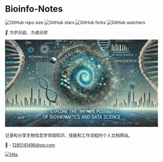 # Bioinfo-Notes

![GitHub repo size](https://img.shields.io/github/repo-size/yanggwu/Bioinfo-Notes)
![GitHub stars](https://img.shields.io/github/stars/yanggwu/Bioinfo-Notes?style=social)
![GitHub forks](https://img.shields.io/github/forks/yanggwu/Bioinfo-Notes?style=social)
![GitHub watchers](https://img.shields.io/github/watchers/yanggwu/Bioinfo-Notes?style=social)

*🔭 为学日益，为道日损*

![](https://raw.githubusercontent.com/YanggWu/Image/main/markdown_image/Bioinfo-Notes-home-image1.svg)

记录和分享生物信息学领域知识、技能和工作流程的个人文档网站。

:e-mail: - 1285141496@qq.com

[![Hits](https://hits.seeyoufarm.com/api/count/incr/badge.svg?url=https%3A%2F%2Fywu.info&count_bg=%2379C83D&title_bg=%23555555&icon=&icon_color=%23E7E7E7&title=views&edge_flat=false)](https://hits.seeyoufarm.com)
